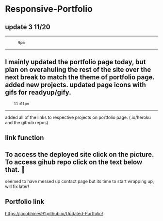 # Responsive-Portfolio


## update 3 11/20 
 --------------------
          9pm
 --------------------
I mainly updated the portfolio page today, but plan on overahuling the rest of the site over the next break to match the theme of portfolio page.
added new projects. 
updated page icons with gifs for readyup/gify.
 --------------------
        11:01pm 
 --------------------
 added all of the links to respective projects on portfolio page. (.io/heroku and the github repos)
 ## link function
 To access the deployed site click on the picture.
 To access gihub repo click on the text below that.  :slightly_smiling_face:
 ----------------------------------------------------------------------------

seemed to have messed up contact page but its time to start wrapping up, will fix later!


## Portfolio link
https://jacobhines91.github.io/Updated-Portfolio/
